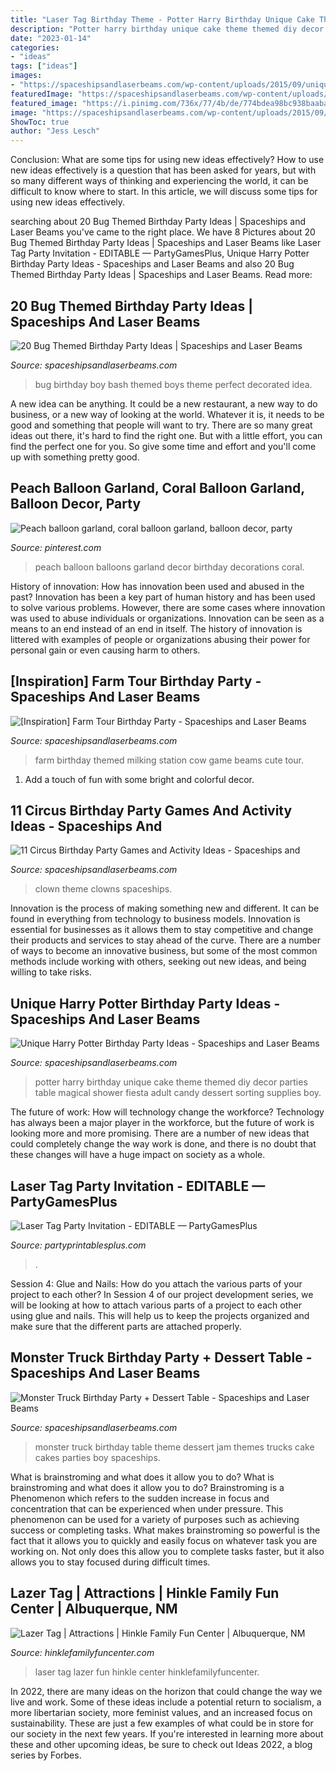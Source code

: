 ```yaml
---
title: "Laser Tag Birthday Theme - Potter Harry Birthday Unique Cake Theme Themed Diy Decor Parties Table Magical Shower Fiesta Adult Candy Dessert Sorting Supplies Boy"
description: "Potter harry birthday unique cake theme themed diy decor parties table magical shower fiesta adult candy dessert sorting supplies boy"
date: "2023-01-14"
categories:
- "ideas"
tags: ["ideas"]
images:
- "https://spaceshipsandlaserbeams.com/wp-content/uploads/2015/09/unique-harry-potter-birthday-party-ideas.jpg"
featuredImage: "https://spaceshipsandlaserbeams.com/wp-content/uploads/2015/09/farm_birthday_party_game_milking_cow.jpg"
featured_image: "https://i.pinimg.com/736x/77/4b/de/774bdea98bc938baaba8f4f62ac8bd85.jpg"
image: "https://spaceshipsandlaserbeams.com/wp-content/uploads/2015/09/circus-birthday-party-games-activites.jpg.jpg"
ShowToc: true
author: "Jess Lesch"
---
```



Conclusion: What are some tips for using new ideas effectively?
How to use new ideas effectively is a question that has been asked for years, but with so many different ways of thinking and experiencing the world, it can be difficult to know where to start. In this article, we will discuss some tips for using new ideas effectively.

	

		
searching about 20 Bug Themed Birthday Party Ideas | Spaceships and Laser Beams you've came to the right place. We have 8 Pictures about 20 Bug Themed Birthday Party Ideas | Spaceships and Laser Beams like Laser Tag Party Invitation - EDITABLE — PartyGamesPlus, Unique Harry Potter Birthday Party Ideas - Spaceships and Laser Beams and also 20 Bug Themed Birthday Party Ideas | Spaceships and Laser Beams. Read more:
		
    
## 20 Bug Themed Birthday Party Ideas | Spaceships And Laser Beams

<img loading=lazy src="http://spaceshipsandlaserbeams.com/wp-content/uploads/2014/05/Boys-Bug-Bash-Birthday-Party-Decoration-Ideas.jpg" onerror="this.onerror=null;this.src='https://tse1.mm.bing.net/th?id=OIP.1M_pn3jjrbnnw4XbK7djEwHaLG&amp;pid=15.1';" alt="20 Bug Themed Birthday Party Ideas | Spaceships and Laser Beams">

_Source: spaceshipsandlaserbeams.com_

>bug birthday boy bash themed boys theme perfect decorated idea. 

	

A new idea can be anything. It could be a new restaurant, a new way to do business, or a new way of looking at the world. Whatever it is, it needs to be good and something that people will want to try. There are so many great ideas out there, it's hard to find the right one. But with a little effort, you can find the perfect one for you. So give some time and effort and you'll come up with something pretty good.

    
## Peach Balloon Garland, Coral Balloon Garland, Balloon Decor, Party

<img loading=lazy src="https://i.pinimg.com/736x/77/4b/de/774bdea98bc938baaba8f4f62ac8bd85.jpg" onerror="this.onerror=null;this.src='https://tse3.mm.bing.net/th?id=OIP.YcvgaDbXEx9Lu4a8k7umCwHaJ4&amp;pid=15.1';" alt="Peach balloon garland, coral balloon garland, balloon decor, party">

_Source: pinterest.com_

>peach balloon balloons garland decor birthday decorations coral. 

	

History of innovation: How has innovation been used and abused in the past?
Innovation has been a key part of human history and has been used to solve various problems. However, there are some cases where innovation was used to abuse individuals or organizations. Innovation can be seen as a means to an end instead of an end in itself. The history of innovation is littered with examples of people or organizations abusing their power for personal gain or even causing harm to others.

    
## [Inspiration] Farm Tour Birthday Party - Spaceships And Laser Beams

<img loading=lazy src="https://spaceshipsandlaserbeams.com/wp-content/uploads/2015/09/farm_birthday_party_game_milking_cow.jpg" onerror="this.onerror=null;this.src='https://tse3.mm.bing.net/th?id=OIP.4lIu-_XxfljHt8lnVO6uEwHaFj&amp;pid=15.1';" alt="[Inspiration] Farm Tour Birthday Party - Spaceships and Laser Beams">

_Source: spaceshipsandlaserbeams.com_

>farm birthday themed milking station cow game beams cute tour. 

	

1. Add a touch of fun with some bright and colorful decor.

    
## 11 Circus Birthday Party Games And Activity Ideas - Spaceships And

<img loading=lazy src="https://spaceshipsandlaserbeams.com/wp-content/uploads/2015/09/circus-birthday-party-games-activites.jpg.jpg" onerror="this.onerror=null;this.src='https://tse2.mm.bing.net/th?id=OIP.QtWpfgWH30uAhcMjcov9fwHaLH&amp;pid=15.1';" alt="11 Circus Birthday Party Games and Activity Ideas - Spaceships and">

_Source: spaceshipsandlaserbeams.com_

>clown theme clowns spaceships. 

	

Innovation is the process of making something new and different. It can be found in everything from technology to business models. Innovation is essential for businesses as it allows them to stay competitive and change their products and services to stay ahead of the curve. There are a number of ways to become an innovative business, but some of the most common methods include working with others, seeking out new ideas, and being willing to take risks.

    
## Unique Harry Potter Birthday Party Ideas - Spaceships And Laser Beams

<img loading=lazy src="https://spaceshipsandlaserbeams.com/wp-content/uploads/2015/09/unique-harry-potter-birthday-party-ideas.jpg" onerror="this.onerror=null;this.src='https://tse3.mm.bing.net/th?id=OIP.UPIsSiYbKBxmbQihUKJMWAHaLH&amp;pid=15.1';" alt="Unique Harry Potter Birthday Party Ideas - Spaceships and Laser Beams">

_Source: spaceshipsandlaserbeams.com_

>potter harry birthday unique cake theme themed diy decor parties table magical shower fiesta adult candy dessert sorting supplies boy. 

	

The future of work: How will technology change the workforce?
Technology has always been a major player in the workforce, but the future of work is looking more and more promising. There are a number of new ideas that could completely change the way work is done, and there is no doubt that these changes will have a huge impact on society as a whole.

    
## Laser Tag Party Invitation - EDITABLE — PartyGamesPlus

<img loading=lazy src="https://cdn.shopify.com/s/files/1/0838/6135/products/laser-tag-party-invitation-printable_1024x1024.jpg?v=1430770217" onerror="this.onerror=null;this.src='https://tse3.mm.bing.net/th?id=OIP.EQpAFcuR_OHRxbEKby8DXQHaKa&amp;pid=15.1';" alt="Laser Tag Party Invitation - EDITABLE — PartyGamesPlus">

_Source: partyprintablesplus.com_

>. 

	

Session 4: Glue and Nails: How do you attach the various parts of your project to each other?
In Session 4 of our project development series, we will be looking at how to attach various parts of a project to each other using glue and nails. This will help us to keep the projects organized and make sure that the different parts are attached properly.

    
## Monster Truck Birthday Party + Dessert Table - Spaceships And Laser Beams

<img loading=lazy src="https://spaceshipsandlaserbeams.com/wp-content/uploads/2012/07/monster-truck-birthday-party-ideas.jpg" onerror="this.onerror=null;this.src='https://tse1.mm.bing.net/th?id=OIP.Fm8Y_QXDA0qzRjb4JaeAYAHaLH&amp;pid=15.1';" alt="Monster Truck Birthday Party + Dessert Table - Spaceships and Laser Beams">

_Source: spaceshipsandlaserbeams.com_

>monster truck birthday table theme dessert jam themes trucks cake cakes parties boy spaceships. 

	

What is brainstroming and what does it allow you to do?
What is brainstroming and what does it allow you to do? Brainstroming is a Phenomenon which refers to the sudden increase in focus and concentration that can be experienced when under pressure. This phenomenon can be used for a variety of purposes such as achieving success or completing tasks. What makes brainstroming so powerful is the fact that it allows you to quickly and easily focus on whatever task you are working on. Not only does this allow you to complete tasks faster, but it also allows you to stay focused during difficult times.

    
## Lazer Tag | Attractions | Hinkle Family Fun Center | Albuquerque, NM

<img loading=lazy src="https://www.hinklefamilyfuncenter.com/wp-content/uploads/2018/06/lazer-tag-large.jpg" onerror="this.onerror=null;this.src='https://tse3.mm.bing.net/th?id=OIP.mjlepYeBwhWq43W89F2W2QHaE8&amp;pid=15.1';" alt="Lazer Tag | Attractions | Hinkle Family Fun Center | Albuquerque, NM">

_Source: hinklefamilyfuncenter.com_

>laser tag lazer fun hinkle center hinklefamilyfuncenter. 

	

In 2022, there are many ideas on the horizon that could change the way we live and work. Some of these ideas include a potential return to socialism, a more libertarian society, more feminist values, and an increased focus on sustainability. These are just a few examples of what could be in store for our society in the next few years. If you're interested in learning more about these and other upcoming ideas, be sure to check out Ideas 2022, a blog series by Forbes.

